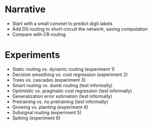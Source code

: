 # Narrative

- Start with a small convnet to predict digit labels
- Add DS routing to short-circuit the network, saving computation
- Compare with CR routing

# Experiments

- Static routing vs. dynamic routing (experiment 1)
- Decision smoothing vs. cost regression (experiment 2)
- Trees vs. cascades (experiment 3)
- Smart routing vs. dumb routing (test informally)
- Optimistic vs. pragmatic cost regression (test informally)
- Generalization error estimation (test informally)
- Pretraining vs. no pretraining (test informally)
- Growing vs. planting (experiment 4)
- Subsignal routing (experiment 5)
- Spiking (experiment 6)
